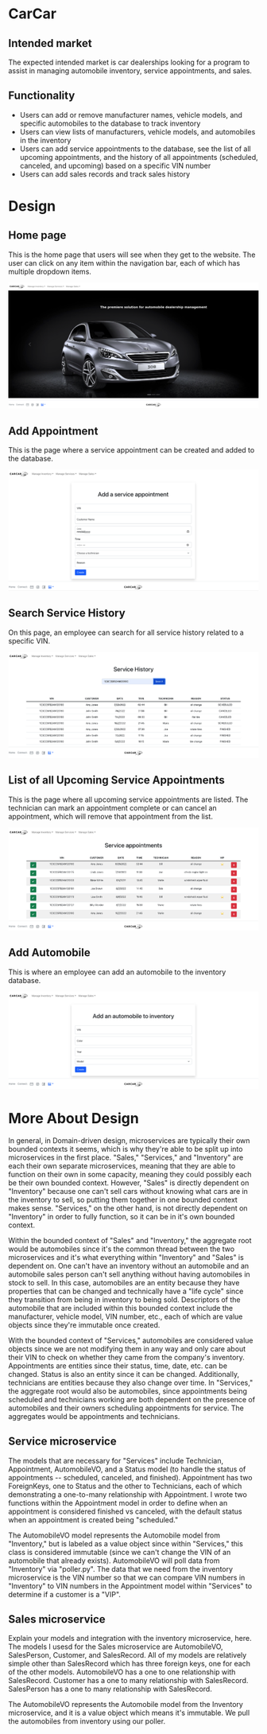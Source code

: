# CarCar

## Intended market

The expected intended market is car dealerships looking for a program to assist in managing automobile inventory, service appointments, and sales.


## Functionality

* Users can add or remove manufacturer names, vehicle models, and specific automobiles to the database to track inventory
* Users can view lists of manufacturers, vehicle models, and automobiles in the inventory
* Users can add service appointments to the database, see the list of all upcoming appointments, and the history of all appointments (scheduled, canceled, and upcoming) based on a specific VIN number
* Users can add sales records and track sales history


# Design
## Home page

This is the home page that users will see when they get to the website. The user can click on any item within the navigation bar, each of which has multiple dropdown items.

![home page](docs/wireframes/homepage.png)


## Add Appointment

This is the page where a service appointment can be created and added to the database.

![add appointment](docs/wireframes/addappointment.png)


## Search Service History

On this page, an employee can search for all service history related to a specific VIN.

![search service history](docs/wireframes/searchservicehistory.png)


## List of all Upcoming Service Appointments

This is the page where all upcoming service appointments are listed. The technician can mark an appointment complete or can cancel an appointment, which will remove that appointment from the list.

![service appointments list](docs/wireframes/serviceappointments.png)


## Add Automobile

This is where an employee can add an automobile to the inventory database.

![add automobile](docs/wireframes/addautomobile.png)


# More About Design
In general, in Domain-driven design, microservices are typically their own bounded contexts it seems, which is why they're able to be split up into microservices in the first place. "Sales," "Services," and "Inventory" are each their own separate microservices, meaning that they are able to function on their own in some capacity, meaning they could possibly each be their own bounded context. However, "Sales" is directly dependent on "Inventory" because one can't sell cars without knowing what cars are in the inventory to sell, so putting them together in one bounded context makes sense. "Services," on the other hand, is not directly dependent on "Inventory" in order to fully function, so it can be in it's own bounded context.

Within the bounded context of "Sales" and "Inventory," the aggregate root would be automobiles since it's the common thread between the two microservices and it's what everything within "Inventory" and "Sales" is dependent on. One can't have an inventory without an automobile and an automobile sales person can't sell anything without having automobiles in stock to sell. In this case, automobiles are an entity because they have properties that can be changed and technically have a "life cycle" since they transition from being in inventory to being sold. Descriptors of the automobile that are included within this bounded context include the manufacturer, vehicle model, VIN number, etc., each of which are value objects since they're immutable once created.

With the bounded context of "Services," automobiles are considered value objects since we are not modifying them in any way and only care about their VIN to check on whether they came from the company's inventory. Appointments are entities since their status, time, date, etc. can be changed. Status is also an entity since it can be changed. Additionally, technicians are entities because they also change over time. In "Services," the aggregate root would also be automobiles, since appointments being scheduled and technicians working are both dependent on the presence of automobiles and their owners scheduling appointments for service. The aggregates would be appointments and technicians.


## Service microservice
The models that are necessary for "Services" include Technician, Appointment, AutomobileVO, and a Status model (to handle the status of appointments -- scheduled, canceled, and finished). Appointment has two ForeignKeys, one to Status and the other to Technicians, each of which demonstrating a one-to-many relationship with Appointment. I wrote two functions within the Appointment model in order to define when an appointment is considered finished vs canceled, with the default status when an appointment is created being "scheduled." 

The AutomobileVO model represents the Automobile model from "Inventory," but is labeled as a value object since within "Services," this class is considered immutable (since we can't change the VIN of an automobile that already exists). AutomobileVO will poll data from "Inventory" via "poller.py". The data that we need from the inventory microservice is the VIN number so that we can compare VIN numbers in "Inventory" to VIN numbers in the Appointment model within "Services" to determine if a customer is a "VIP".


## Sales microservice
Explain your models and integration with the inventory
microservice, here.
The models I usesd for the Sales microservice are AutomobileVO, SalesPerson, Customer, and SalesRecord. All of my models are relatively simple other than SalesRecord which has three foreign keys, one for each of the other models. AutomobileVO has a one to one relationship with SalesRecord. Customer has a one to many relationship with SalesRecord. SalesPerson has a one to many relationship with SalesRecord. 

The AutomobileVO represents the Automobile model from the Inventory microservice, and it is a value object which means it's immutable. We pull the automobiles from inventory using our poller.

